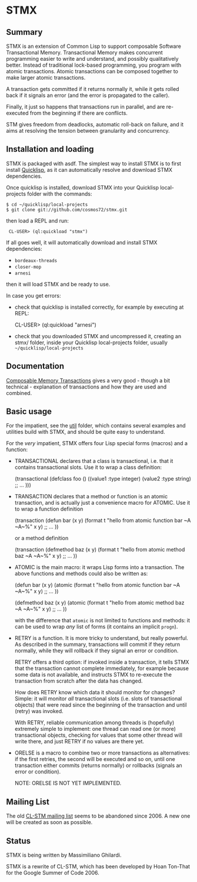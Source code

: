 STMX
======

Summary
-------

STMX is an extension of Common Lisp to support composable Software
Transactional Memory. Transactional Memory makes concurrent programming
easier to write and understand, and possibly qualitatively better.
Instead of traditional lock-based programming, you program with atomic
transactions. Atomic transactions can be composed together to make larger
atomic transactions.

A transaction gets committed if it returns normally it, while it gets
rolled back if it signals an error (and the error is propagated to the caller).

Finally, it just so happens that transactions run in parallel,
and are re-executed from the beginning if there are conflicts.

STM gives freedom from deadlocks, automatic roll-back on failure,
and it aims at resolving the tension between granularity and concurrency.


Installation and loading
------------------------

STMX is packaged with asdf. The simplest way to install STMX is to
first install [Quicklisp](http://www.quicklisp.org), as it can automatically
resolve and download STMX dependencies.

Once quicklisp is installed, download STMX into your Quicklisp
local-projects folder with the commands:

    $ cd ~/quicklisp/local-projects
    $ git clone git://github.com/cosmos72/stmx.git

then load a REPL and run:

     CL-USER> (ql:quickload "stmx")
     
If all goes well, it will automatically download and install STMX dependencies:

- `bordeaux-threads`
- `closer-mop`
- `arnesi`

then it will load STMX and be ready to use.

In case you get errors:

- check that quicklisp is installed correctly, for example by executing at REPL:

     CL-USER> (ql:quickload "arnesi")

- check that you downloaded STMX and uncompressed it, creating an
  stmx/ folder, inside your Quicklisp local-projects folder, usually
  `~/quicklisp/local-projects`


Documentation
-------------

[Composable Memory Transactions](http://research.microsoft.com/~simonpj/papers/stm/stm.pdf)
gives a very good - though a bit technical - explanation of transactions and how they are used and combined.

Basic usage
-----------

For the impatient, see the [util](util) folder, which contains several
examples and utilities build with STMX, and should be quite easy to
understand.

For the *very* impatient, STMX offers four Lisp special forms (macros)
and a function:

- TRANSACTIONAL declares that a class is transactional, i.e. that it
  contains transactional slots. Use it to wrap a class definition:
  
    (transactional
      (defclass foo ()
        ((value1 :type integer)
         (value2 :type string)
         ;; ...
        )))

- TRANSACTION declares that a method or function is an atomic
  transaction, and is actually just a convenience macro for ATOMIC.
  Use it to wrap a function definition
  
    (transaction
      (defun bar (x y)
        (format t "hello from atomic function bar ~A ~A~%" x y)
        ;; ...
      ))
      
  or a method definition
  
    (transaction
      (defmethod baz (x y)
        (format t "hello from atomic method baz ~A ~A~%" x y)
        ;; ...
      ))

- ATOMIC is the main macro: it wraps Lisp forms into a transaction.
  The above functions and methods could also be written as:
  
    (defun bar (x y)
      (atomic
        (format t "hello from atomic function bar ~A ~A~%" x y)
        ;; ...
      ))
      
    (defmethod baz (x y)
      (atomic
        (format t "hello from atomic method baz ~A ~A~%" x y)
        ;; ...
      ))
      
  with the difference that `atomic` is not limited to functions and
  methods: it can be used to wrap *any* list of forms (it contains an
  implicit `progn`).

- RETRY is a function. It is more tricky to understand, but really powerful.
  As described in the summary, transactions will commit if they return normally,
  while they will rollback if they signal an error or condition.

  RETRY offers a third option: if invoked inside a transaction, it tells
  STMX that the transaction cannot complete immediately, for example
  because some data is not available, and instructs STMX to re-execute
  the transaction from scratch after the data has changed.

  How does RETRY know which data it should monitor for changes?
  Simple: it will monitor *all* transactional slots (i.e. slots of
  transactional objects) that were read since the beginning of the
  transaction and until (retry) was invoked. 

  With RETRY, reliable communication among threads is (hopefully)
  extremely simple to implement: one thread can read one (or more)
  transactional objects, checking for values that some other thread
  will write there, and just RETRY if no values are there yet.

- ORELSE is a macro to combine two or more transactions as alternatives:
  if the first retries, the second will be executed and so on, until one
  transaction either commits (returns normally) or rollbacks (signals an error
  or condition).

  NOTE: ORELSE IS NOT YET IMPLEMENTED.

Mailing List
------------

The old [CL-STM mailing list](http://common-lisp.net/cgi-bin/mailman/listinfo/cl-stm-devel)
seems to be abandoned since 2006. A new one will be created as soon as possible.

Status
------

STMX is being written by Massimiliano Ghilardi.

STMX is a rewrite of CL-STM, which has been developed by Hoan Ton-That
for the Google Summer of Code 2006.
